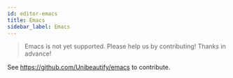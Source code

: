```yaml
---
id: editor-emacs
title: Emacs
sidebar_label: Emacs
---
```


> Emacs is not yet supported. Please help us by contributing! Thanks in advance!

See https://github.com/Unibeautify/emacs to contribute.
